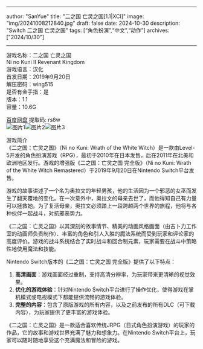 
---
author: "SanYue"
title: "二之国 亡灵之国[1.1|XCI]"
image: "img/20241008212840.jpg"
draft: false
date: 2024-10-30
description: "Switch 二之国 亡灵之国"
tags: [“角色扮演”,“中文”,“动作”]
archives: ["2024/10/30"]

---

游戏名称：二之国 亡灵之国   
Ni no Kuni II Revenant Kingdom    
游戏语言：汉化  
首发日期：2019年9月20日  
解压密码：wing515  
是否有金手指：是  
版本：1.1   
容量：10.6G

[百度网盘](https://pan.baidu.com/s/1JB6RheYTh22bPBRHe2eLAQ) 提取码: rs8w  
![图片1](img/c12137e47e180eaf1485j5.jfif)![图片2](img/d64502426a50.jpg)![图片3](img/18c82081e0d4b12.jpg)  

游戏简介  
《二之国：亡灵之国》（Ni no Kuni: Wrath of the White Witch）是一款由Level-5开发的角色扮演游戏（RPG），最初于2010年在日本发售，后在2011年在北美和欧洲地区发行。游戏的增强版《二之国：亡灵之国 完全版》（Ni no Kuni: Wrath of the White Witch Remastered）于2019年9月20日在Nintendo Switch平台发售。

游戏的故事讲述了一个名为奥拉文的年轻男孩，他的生活因为一个邪恶的女巫而发生了翻天覆地的变化。在一次意外中，奥拉文的母亲去世了，而他得知自己有力量可以拯救她。为了复活母亲，奥拉文必须踏上一段跨越两个世界的旅程，他将与各种伙伴一起战斗，对抗邪恶势力。

《二之国：亡灵之国》以其深刻的故事情节、精美的动画风格画面（由吉卜力工作室的动画师负责制作）、丰富的角色和引人入胜的魔法系统而受到玩家和评论家的高度评价。游戏的战斗系统结合了实时战斗和回合制元素，玩家需要在战斗中策略性地使用魔法和技能。

Nintendo Switch版本的《二之国：亡灵之国 完全版》提供了以下特点：
1. **高清画面**：游戏画面经过重制，支持高清分辨率，为玩家带来更清晰的视觉效果。
2. **优化的游戏体验**：针对Nintendo Switch平台进行了操作优化，使得游戏在掌机模式或电视模式下都能提供流畅的游戏体验。
3. **完整的内容**：包含了原版游戏的所有内容，以及之前发布的所有DLC（可下载内容），为玩家提供了更丰富的游戏体验。

《二之国：亡灵之国》是一款适合喜欢传统JRPG（日式角色扮演游戏）的玩家的作品，它的故事和游戏世界充满了魅力和想象力。在Nintendo Switch平台上，玩家可以随时随地享受这个充满魔法和冒险的游戏。
